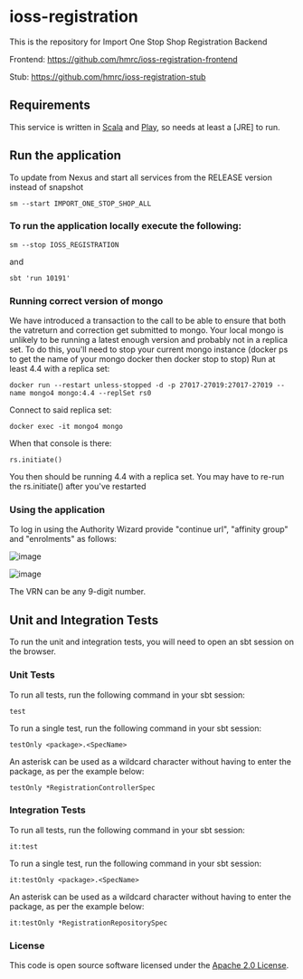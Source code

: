 
# ioss-registration

This is the repository for Import One Stop Shop Registration Backend

Frontend: https://github.com/hmrc/ioss-registration-frontend

Stub: https://github.com/hmrc/ioss-registration-stub

Requirements
------------

This service is written in [Scala](http://www.scala-lang.org/) and [Play](http://playframework.com/), so needs at least a [JRE] to run.

## Run the application

To update from Nexus and start all services from the RELEASE version instead of snapshot
```
sm --start IMPORT_ONE_STOP_SHOP_ALL
```

### To run the application locally execute the following:
```
sm --stop IOSS_REGISTRATION
```
and
```
sbt 'run 10191'
```

### Running correct version of mongo
We have introduced a transaction to the call to be able to ensure that both the vatreturn and correction get submitted to mongo.
Your local mongo is unlikely to be running a latest enough version and probably not in a replica set.
To do this, you'll need to stop your current mongo instance (docker ps to get the name of your mongo docker then docker stop <name> to stop)
Run at least 4.4 with a replica set:
```  
docker run --restart unless-stopped -d -p 27017-27019:27017-27019 --name mongo4 mongo:4.4 --replSet rs0
```
Connect to said replica set:
```
docker exec -it mongo4 mongo
```
When that console is there:
```
rs.initiate()
```
You then should be running 4.4 with a replica set. You may have to re-run the rs.initiate() after you've restarted


### Using the application
To log in using the Authority Wizard provide "continue url", "affinity group" and "enrolments" as follows:

![image](https://github.com/hmrc/ioss-registration/assets/36073378/81b753d0-05e5-4f2c-b4ec-a3d834b4c299)

![image](https://user-images.githubusercontent.com/48218839/145842926-c318cb10-70c3-4186-a839-b1928c8e2625.png)

The VRN can be any 9-digit number.

[//]: # (To successfully register go through the journey providing the answers as follows:)

[//]: # (1.)

[//]: # (![image]&#40;https://user-images.githubusercontent.com/48218839/145986022-f387e3d0-0a41-47d7-9d39-f3b290b8e3ea.png&#41;)

[//]: # ()
[//]: # (2.)

[//]: # (![image]&#40;https://user-images.githubusercontent.com/48218839/145986122-d6f513ba-be1a-4a8c-9e9a-671580719bcd.png&#41;)

[//]: # ()
[//]: # (3.)

[//]: # (![image]&#40;https://user-images.githubusercontent.com/48218839/145986164-4cd4a00a-ec91-4167-be36-e35b9232e672.png&#41;)

[//]: # ()
[//]: # (4.)

[//]: # (![image]&#40;https://user-images.githubusercontent.com/48218839/145986669-58fecb10-16b3-4822-9c8c-6efd3bff325a.png&#41;)

[//]: # ()
[//]: # (5.)

[//]: # (![image]&#40;https://user-images.githubusercontent.com/48218839/145986756-de78aad1-a215-42a0-a71b-aff8ee771103.png&#41;)

[//]: # ()
[//]: # (6.)

[//]: # (![image]&#40;https://user-images.githubusercontent.com/48218839/145986873-fbae18cd-ce3d-46fa-aa10-c9d51aa0cabc.png&#41;)

[//]: # ()
[//]: # (7.)

[//]: # (![image]&#40;https://user-images.githubusercontent.com/48218839/145987158-977dac92-15bb-40e5-84b1-835f836b020f.png&#41;)

Unit and Integration Tests
------------

To run the unit and integration tests, you will need to open an sbt session on the browser.

### Unit Tests

To run all tests, run the following command in your sbt session:
```
test
```

To run a single test, run the following command in your sbt session:
```
testOnly <package>.<SpecName>
```

An asterisk can be used as a wildcard character without having to enter the package, as per the example below:
```
testOnly *RegistrationControllerSpec
```

### Integration Tests

To run all tests, run the following command in your sbt session:
```
it:test
```

To run a single test, run the following command in your sbt session:
```
it:testOnly <package>.<SpecName>
```

An asterisk can be used as a wildcard character without having to enter the package, as per the example below:
```
it:testOnly *RegistrationRepositorySpec
```

### License

This code is open source software licensed under the [Apache 2.0 License]("http://www.apache.org/licenses/LICENSE-2.0.html").
